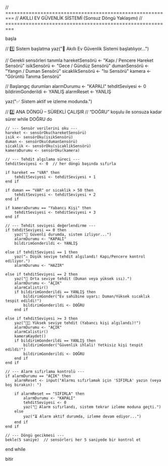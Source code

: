 // =========================================================
//  AKILLI EV GÜVENLİK SİSTEMİ (Sonsuz Döngü Yaklaşımı)
// =========================================================

başla

// 1️⃣ Sistem başlatma
yaz("🔐 Akıllı Ev Güvenlik Sistemi başlatılıyor...")

// Gerekli sensörleri tanımla
hareketSensörü <- "Kapı / Pencere Hareket Sensörü"
isikSensörü <- "Gece / Gündüz Sensörü"
dumanSensörü <- "Yangın / Duman Sensörü"
sicaklikSensörü <- "Isı Sensörü"
kamera <- "Görüntü Tanıma Sensörü"

// Başlangıç durumları
alarmDurumu <- "KAPALI"
tehditSeviyesi <- 0
bildirimGonderildi <- YANLIŞ
alarmReset <- YANLIŞ

yaz("✅ Sistem aktif ve izleme modunda.")

// 2️⃣ ANA DÖNGÜ – SÜREKLİ ÇALIŞIR
// “DOĞRU” koşulu ile sonsuza kadar sürer
while DOĞRU do

    // --- Sensör verilerini oku ---
    hareket <- sensörOku(hareketSensörü)
    isik <- sensörOku(isikSensörü)
    duman <- sensörOku(dumanSensörü)
    sicaklik <- sensörOku(sicaklikSensörü)
    kameraDurumu <- sensörOku(kamera)

    // --- Tehdit algılama süreci ---
    tehditSeviyesi <- 0  // her döngü başında sıfırla

    if hareket == "VAR" then
        tehditSeviyesi <- tehditSeviyesi + 1
    end if

    if duman == "VAR" or sicaklik > 50 then
        tehditSeviyesi <- tehditSeviyesi + 2
    end if

    if kameraDurumu == "Yabancı Kişi" then
        tehditSeviyesi <- tehditSeviyesi + 3
    end if

    // --- Tehdit seviyesi değerlendirme ---
    if tehditSeviyesi == 0 then
        yaz("🌙 Güvenli durumda, sistem izliyor...")
        alarmDurumu <- "KAPALI"
        bildirimGonderildi <- YANLIŞ

    else if tehditSeviyesi == 1 then
        yaz("⚠️ Düşük seviye tehdit algılandı! Kapı/Pencere kontrol ediliyor.")
        alarmDurumu <- "HAZIR"

    else if tehditSeviyesi == 2 then
        yaz("🚨 Orta seviye tehdit (Duman veya yüksek ısı).")
        alarmDurumu <- "AÇIK"
        alarmCalistir()
        if bildirimGonderildi == YANLIŞ then
            bildirimGonder("Ev sahibine uyarı: Duman/Yüksek sıcaklık tespit edildi!")
            bildirimGonderildi <- DOĞRU
        end if

    else if tehditSeviyesi >= 3 then
        yaz("🚨🚨 Yüksek seviye tehdit (Yabancı kişi algılandı)!")
        alarmDurumu <- "AÇIK"
        alarmCalistir()
        kameraKaydet()
        if bildirimGonderildi == YANLIŞ then
            bildirimGonder("Güvenlik ihlali! Yetkisiz kişi tespit edildi!")
            bildirimGonderildi <- DOĞRU
        end if
    end if

    // --- Alarm sıfırlama kontrolü ---
    if alarmDurumu == "AÇIK" then
        alarmReset <- input("Alarmı sıfırlamak için 'SIFIRLA' yazın (veya boş bırakın): ")

        if alarmReset == "SIFIRLA" then
            alarmDurumu <- "KAPALI"
            tehditSeviyesi <- 0
            yaz("🔕 Alarm sıfırlandı, sistem tekrar izleme moduna geçti.")
        else
            yaz("⏳ Alarm aktif durumda, izleme devam ediyor...")
        end if
    end if

    // --- Döngü gecikmesi ---
    bekle(5 saniye)  // sensörleri her 5 saniyede bir kontrol et

end while

bitir
